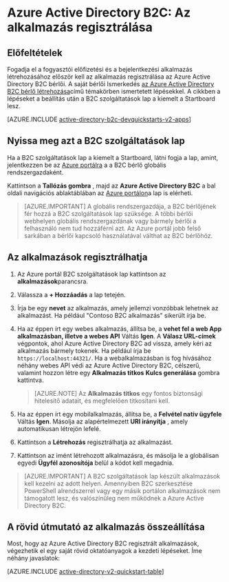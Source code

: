 <properties
    pageTitle="Azure Active Directory B2C: Alkalmazás regisztrációs |} Microsoft Azure"
    description="Hogyan lehet rögzíteni az alkalmazás az Azure Active Directory B2C"
    services="active-directory-b2c"
    documentationCenter=""
    authors="swkrish"
    manager="mbaldwin"
    editor="bryanla"/>

<tags
    ms.service="active-directory-b2c"
    ms.workload="identity"
    ms.tgt_pltfrm="na"
    ms.devlang="na"
    ms.topic="get-started-article"
    ms.date="08/30/2016"
    ms.author="swkrish"/>


# <a name="azure-active-directory-b2c-register-your-application"></a>Azure Active Directory B2C: Az alkalmazás regisztrálása

## <a name="prerequisite"></a>Előfeltételek

Fogadja el a fogyasztói előfizetési és a bejelentkezési alkalmazás létrehozásához először kell az alkalmazás regisztrálása az Azure Active Directory B2C bérlői. A saját bérlői Ismerkedés [az Azure Active Directory B2C bérlő létrehozása](active-directory-b2c-get-started.md)című témakörben ismertetett lépésekkel. A cikkben a lépéseket a beállítás után a B2C szolgáltatások lap a kiemelt a Startboard lesz.

[AZURE.INCLUDE [active-directory-b2c-devquickstarts-v2-apps](../../includes/active-directory-b2c-devquickstarts-v2-apps.md)]

## <a name="navigate-to-the-b2c-features-blade"></a>Nyissa meg azt a B2C szolgáltatások lap

Ha a B2C szolgáltatások lap a kiemelt a Startboard, látni fogja a lap, amint, jelentkezzen be az [Azure portálra](https://portal.azure.com/) a a B2C bérlő globális rendszergazdaként.

Kattintson a **Tallózás gombra** , majd az **Azure Active Directory B2C** a bal oldali navigációs ablaktáblában az [Azure portálon](https://portal.azure.com/)a lap is elérheti.

> [AZURE.IMPORTANT] A globális rendszergazdája, a B2C bérlőjének fér hozzá a B2C szolgáltatások lap szüksége. A többi bérlői webhelyen globális rendszergazdának vagy bármely bérlői a felhasználó nem tud hozzáférni azt.  Az Azure portál jobb felső sarkában a bérlői kapcsoló használatával válthat az B2C bérlőhöz.

## <a name="register-an-application"></a>Az alkalmazások regisztrálhatja

1. Az Azure portál B2C szolgáltatások lap kattintson az **alkalmazások**parancsra.
2. Válassza a **+ Hozzáadás** a lap tetején.
3. Írja be egy **nevet** az alkalmazás, amely jellemzi vonzóbbak lehetnek az alkalmazást. Ha például "Contoso B2C alkalmazás" sikerült írja be.
4. Ha az éppen írt egy webes alkalmazás, állítsa be, a **vehet fel a web App alkalmazásban, illetve a webes API** Váltás **Igen**. A **Válasz URL-címek** végpontok, ahol Azure Active Directory B2C ad vissza, amely kéri az alkalmazás bármely tokenek. Ha például írja be `https://localhost:44321/`. Ha a webalkalmazásban is fog hívásához néhány webes API védi az Azure Active Directory B2C, célszerű, valamint hozzon létre egy **Alkalmazás titkos** **Kulcs generálása** gombra kattintva.

    > [AZURE.NOTE] Az **Alkalmazás titkos** egy fontos biztonsági hitelesítő adatait, és megfelelően titkosítani kell.

5. Ha az éppen írt egy mobilalkalmazás, állítsa be, a **Felvétel natív ügyfele** Váltás **Igen**. Másolja az alapértelmezett **URI irányítja** , amely automatikusan létrejön lefelé.
6. Kattintson a **Létrehozás** regisztrálhatja az alkalmazást.
7. Kattintson az imént létrehozott alkalmazásra, és másolja le a globálisan egyedi **Ügyfél azonosítója** belül a kódot kell megadnia.

> [AZURE.IMPORTANT] A B2C szolgáltatások lap készült alkalmazások kell kezelni az adott helyen. Amennyiben B2C szerkesztése PowerShell alrendszerrel vagy egy másik portálon alkalmazások nem támogatott lesz, és valószínűleg nem működnek a Azure Active Directory B2C.

## <a name="build-a-quick-start-application"></a>A rövid útmutató az alkalmazás összeállítása

Most, hogy az Azure Active Directory B2C regisztrált alkalmazások, végezhetik el egy saját rövid oktatóanyagok a kezdeti lépéseket. Íme néhány javaslatok:

[AZURE.INCLUDE [active-directory-v2-quickstart-table](../../includes/active-directory-b2c-quickstart-table.md)]
